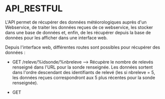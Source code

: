 # API_RESTFUL
L'API permet de récupérer des données météorologiques auprès d'un Webservice, de traiter les données reçues de ce webservice, les stocker dans une base de données et, enfin, de les récupérer depuis la base de données pour les afficher dans une interface web.

Depuis l'interface web, différentes routes sont possibles pour récupérer des données :

- GET /releve/%idsonde/%nbreleve --> Récupère le nombre de relevés renseigné dans l'URL pour la sonde renseignée. Les données sortent dans l'ordre descendant des identifiants de relevé (les si nbreleve = 5, les données reçues correspondront aux 5 plus récentes pour la sonde renseignée).

- GET 

